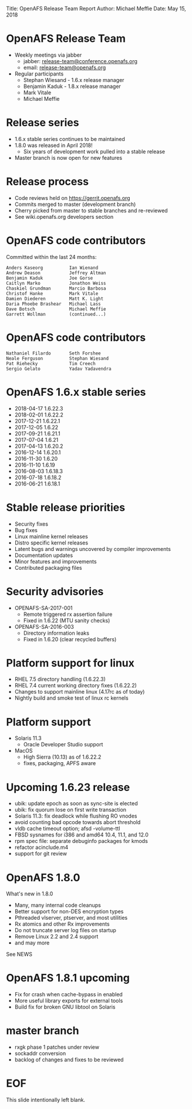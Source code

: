 Title: OpenAFS Release Team Report
Author: Michael Meffie
Date: May 15, 2018

OpenAFS Release Team
====================

* Weekly meetings via jabber
  - jabber: release-team@conference.openafs.org
  - email: release-team@openafs.org
* Regular participants
  - Stephan Wiesand - 1.6.x release manager
  - Benjamin Kaduk - 1.8.x release manager
  - Mark Vitale
  - Michael Meffie

Release series
==============

* 1.6.x stable series continues to be maintained
* 1.8.0 was released in April 2018!
  - Six years of development work pulled into a stable release
* Master branch is now open for new features

Release process
===============

* Code reviews held on https://gerrit.openafs.org
* Commits merged to master (development branch)
* Cherry picked from master to stable branches and re-reviewed
* See wiki.openafs.org developers section

OpenAFS code contributors
=========================

Committed within the last 24 months:

    Anders Kaseorg          Ian Wienand
    Andrew Deason           Jeffrey Altman
    Benjamin Kaduk          Joe Gorse
    Caitlyn Marko           Jonathon Weiss
    Chaskiel Grundman       Marcio Barbosa
    Christof Hanke          Mark Vitale
    Damien Diederen         Matt K. Light
    Daria Phoebe Brashear   Michael Lass
    Dave Botsch             Michael Meffie
    Garrett Wollman         (continued...)

OpenAFS code contributors
=========================

    Nathaniel Filardo       Seth Forshee
    Neale Ferguson          Stephan Wiesand
    Pat Riehecky            Tim Creech
    Sergio Gelato           Yadav Yadavendra


OpenAFS 1.6.x stable series
===========================

* 2018-04-17 1.6.22.3
* 2018-02-01 1.6.22.2
* 2017-12-21 1.6.22.1
* 2017-12-05 1.6.22
* 2017-09-21 1.6.21.1
* 2017-07-04 1.6.21
* 2017-04-13 1.6.20.2
* 2016-12-14 1.6.20.1
* 2016-11-30 1.6.20
* 2016-11-10 1.6.19
* 2016-08-03 1.6.18.3
* 2016-07-18 1.6.18.2
* 2016-06-21 1.6.18.1

Stable release priorities
=========================

* Security fixes
* Bug fixes
* Linux mainline kernel releases
* Distro specific kernel releases
* Latent bugs and warnings uncovered by compiler improvements
* Documentation updates
* Minor features and improvements
* Contributed packaging files

Security advisories
===================

* OPENAFS-SA-2017-001
  * Remote triggered rx assertion failure
  * Fixed in 1.6.22 (MTU sanity checks)
* OPENAFS-SA-2016-003
  * Directory information leaks
  * Fixed in 1.6.20 (clear recycled buffers)

Platform support for linux
==========================

* RHEL 7.5 directory handling (1.6.22.3)
* RHEL 7.4 current working directory fixes (1.6.22.2)
* Changes to support mainline linux (4.17rc as of today)
* Nightly build and smoke test of linux rc kernels

Platform support
================

* Solaris 11.3
  - Oracle Developer Studio support
* MacOS
  - High Sierra (10.13) as of 1.6.22.2
  - fixes, packaging, APFS aware

Upcoming 1.6.23 release
=======================

* ubik: update epoch as soon as sync-site is elected
* ubik: fix quorum lose on first write transaction
* Solaris 11.3: fix deadlock while flushing RO vnodes
* avoid counting bad opcode towards abort threshold
* vldb cache timeout option; afsd -volume-ttl
* FBSD sysnames for i386 and amd64 10.4, 11.1, and 12.0
* rpm spec file: separate debuginfo packages for kmods
* refactor acinclude.m4
* support for git review

OpenAFS 1.8.0
=============

What's new in 1.8.0

* Many, many internal code cleanups
* Better support for non-DES encryption types
* Pthreaded vlserver, ptserver, and most utilities
* Rx atomics and other Rx improvements
* Do not truncate server log files on startup
* Remove Linux 2.2 and 2.4 support
* and may more

See NEWS

OpenAFS 1.8.1 upcoming
======================

* Fix for crash when cache-bypass in enabled
* More useful library exports for external tools
* Build fix for broken GNU libtool on Solaris

master branch
=============

* rxgk phase 1 patches under review
* sockaddr conversion
* backlog of changes and fixes to be reviewed


EOF
===

This slide intentionally left blank.
 
